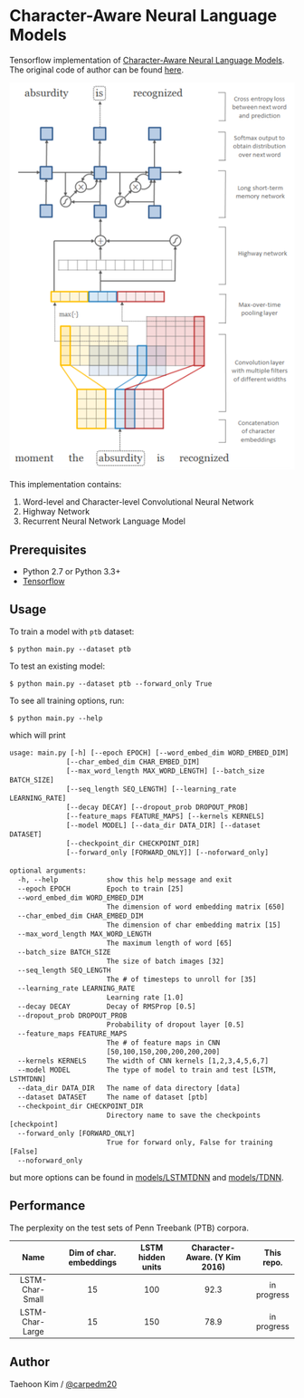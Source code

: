 Character-Aware Neural Language Models
======================================

Tensorflow implementation of [Character-Aware Neural Language Models](http://arxiv.org/abs/1508.06615). The original code of author can be found [here](https://github.com/yoonkim/lstm-char-cnn).

![model.png](./assets/model.png)

This implementation contains:

1. Word-level and Character-level Convolutional Neural Network
2. Highway Network
3. Recurrent Neural Network Language Model


Prerequisites
-------------

- Python 2.7 or Python 3.3+
- [Tensorflow](https://www.tensorflow.org/)


Usage
-----

To train a model with `ptb` dataset:

    $ python main.py --dataset ptb

To test an existing model:

    $ python main.py --dataset ptb --forward_only True

To see all training options, run:

    $ python main.py --help

which will print

    usage: main.py [-h] [--epoch EPOCH] [--word_embed_dim WORD_EMBED_DIM]
                  [--char_embed_dim CHAR_EMBED_DIM]
                  [--max_word_length MAX_WORD_LENGTH] [--batch_size BATCH_SIZE]
                  [--seq_length SEQ_LENGTH] [--learning_rate LEARNING_RATE]
                  [--decay DECAY] [--dropout_prob DROPOUT_PROB]
                  [--feature_maps FEATURE_MAPS] [--kernels KERNELS]
                  [--model MODEL] [--data_dir DATA_DIR] [--dataset DATASET]
                  [--checkpoint_dir CHECKPOINT_DIR]
                  [--forward_only [FORWARD_ONLY]] [--noforward_only]

    optional arguments:
      -h, --help            show this help message and exit
      --epoch EPOCH         Epoch to train [25]
      --word_embed_dim WORD_EMBED_DIM
                            The dimension of word embedding matrix [650]
      --char_embed_dim CHAR_EMBED_DIM
                            The dimension of char embedding matrix [15]
      --max_word_length MAX_WORD_LENGTH
                            The maximum length of word [65]
      --batch_size BATCH_SIZE
                            The size of batch images [32]
      --seq_length SEQ_LENGTH
                            The # of timesteps to unroll for [35]
      --learning_rate LEARNING_RATE
                            Learning rate [1.0]
      --decay DECAY         Decay of RMSProp [0.5]
      --dropout_prob DROPOUT_PROB
                            Probability of dropout layer [0.5]
      --feature_maps FEATURE_MAPS
                            The # of feature maps in CNN
                            [50,100,150,200,200,200,200]
      --kernels KERNELS     The width of CNN kernels [1,2,3,4,5,6,7]
      --model MODEL         The type of model to train and test [LSTM, LSTMTDNN]
      --data_dir DATA_DIR   The name of data directory [data]
      --dataset DATASET     The name of dataset [ptb]
      --checkpoint_dir CHECKPOINT_DIR
                            Directory name to save the checkpoints [checkpoint]
      --forward_only [FORWARD_ONLY]
                            True for forward only, False for training [False]
      --noforward_only

but more options can be found in [models/LSTMTDNN](./models/LSTMTDNN.py) and [models/TDNN](./models/TDNN.py).


Performance
-----------

The perplexity on the test sets of Penn Treebank (PTB) corpora.

|       Name      | Dim of char. embeddings | LSTM hidden units | Character-Aware. (Y Kim 2016) |  This repo. |
|:---------------:|:-----------------------:|:-----------------:|:-----------------------------:|:-----------:|
| LSTM-Char-Small |            15           |        100        |              92.3             | in progress |
| LSTM-Char-Large |            15           |        150        |              78.9             | in progress |


Author
------

Taehoon Kim / [@carpedm20](http://carpedm20.github.io/)
